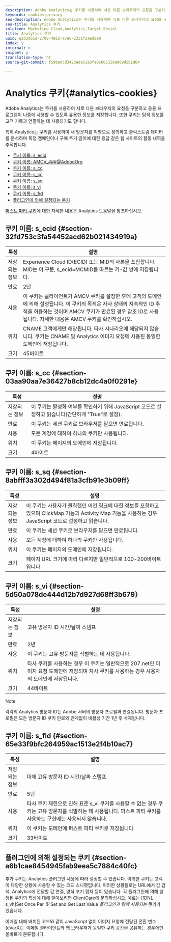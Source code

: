 ```yaml
---
description: Adobe Analytics는 쿠키를 사용하여 서로 다른 브라우저의 요청을 구분하고 응용 프로그램이 나중에 사용할 수 있도록 유용한 정보를 저장합니다. 또한 쿠키는 탐색 정보를 고객 기록과 연결하는 데 사용되기도 합니다.
keywords: cookies;privacy
seo-description: Adobe Analytics는 쿠키를 사용하여 서로 다른 브라우저의 요청을 구분하고 응용 프로그램이 나중에 사용할 수 있도록 유용한 정보를 저장합니다. 또한 쿠키는 탐색 정보를 고객 기록과 연결하는 데 사용되기도 합니다.
seo-title: Analytics 쿠키
solution: Marketing Cloud,Analytics,Target,Social
title: Analytics 쿠키
uuid: e2d3d61d-2708-48b2-a7e6-2331f2aed8e0
index: y
internal: n
snippet: y
translation-type: ht
source-git-commit: f59badcd3423ada51a3fe0c605158a009d5b1d64

---
```



# Analytics 쿠키{#analytics-cookies}

Adobe Analytics는 쿠키를 사용하여 서로 다른 브라우저의 요청을 구분하고 응용 프로그램이 나중에 사용할 수 있도록 유용한 정보를 저장합니다. 또한 쿠키는 탐색 정보를 고객 기록과 연결하는 데 사용되기도 합니다.

특히 Analytics는 쿠키를 사용하여 새 방문자를 익명으로 정의하고 클릭스트림 데이터를 분석하며 특정 캠페인이나 구매 주기 길이에 대한 응답 같은 웹 사이트의 활동 내역을 추적합니다.

* [쿠키 이름: s_ecid](../cookies/cookies-mc.md#section-32fd753c3fa54452acd62b021434919a)
* [쿠키 이름: AMCV_###@AdobeOrg](../cookies/cookies-mc.md#section-a12aa2a9296940ae82d8921b381b8fb0)
* [쿠키 이름: s_cc](../cookies/cookies-analytics.md#section-03aa90aa7e36427b8cb12dc4a0f0291e)
* [쿠키 이름: s_cc](../cookies/cookies-analytics.md#section-03aa90aa7e36427b8cb12dc4a0f0291e)
* [쿠키 이름: s_sq](../cookies/cookies-analytics.md#section-8abfff3a302d494f81a3cfb91e3b09ff)
* [쿠키 이름: s_vi](../cookies/cookies-analytics.md#section-5d50a078de444d12b7d927d68ff3b679)
* [쿠키 이름: s_fid](../cookies/cookies-analytics.md#section-65e33f9bfc264959ac1513e2f4b10ac7)
* [플러그인에 의해 설정되는 쿠키](../cookies/cookies-analytics.md#section-a6b1cae8454945fab9eea5c7884c40fc)

[퍼스트 파티 쿠키](/help/interface/cookies/cookies-first-party.md)에 대한 자세한 내용은 Analytics 도움말을 참조하십시오.

## 쿠키 이름: s_ecid {#section-32fd753c3fa54452acd62b021434919a}

| 특성 | 설명 |
|--- |--- |
| 저장되는 정보 | Experience Cloud ID(ECID) 또는 MID의 사본을 포함합니다. MID는 이 구문, s_ecid=MCMID를 따르는 키-값 쌍에 저장됩니다. | <ECID> |
| 만료 | 2년 |
| 사용 | 이 쿠키는 클라이언트가 AMCV 쿠키를 설정한 후에 고객의 도메인에 의해 설정됩니다. 이 쿠키의 목적은 자사 상태의 지속적인 ID 추적을 허용하는 것이며 AMCV 쿠키가 만료된 경우 참조 ID로 사용됩니다. 자세한 내용은 AMCV 쿠키를 확인하십시오. |
| 위치 | CNAME 고객에게만 해당됩니다. 타사 시나리오에 해당되지 않습니다. 쿠키는 CNAME 및 Analytics 이미지 요청에 사용된 동일한 도메인에 저장됩니다. |
| 크기 | 45바이트 |

## 쿠키 이름: s_cc {#section-03aa90aa7e36427b8cb12dc4a0f0291e}

| 특성 | 설명 |
|--- |--- |
| 저장되는 정보 | 이 쿠키는 활성화 여부를 확인하기 위해 JavaScript 코드로 설정하고 읽습니다(간단하게 "True"로 설정). |
| 만료 | 이 쿠키는 세션 쿠키로 브라우저를 닫으면 만료됩니다. |
| 사용 | 모든 계정에 대하여 하나의 쿠키만 사용됩니다. |
| 위치 | 이 쿠키는 페이지의 도메인에 저장됩니다. |
| 크기 | 4바이트 |

## 쿠키 이름: s_sq {#section-8abfff3a302d494f81a3cfb91e3b09ff}

| 특성 | 설명 |
|--- |--- |
| 저장되는 정보 | 이 쿠키는 사용자가 클릭했던 이전 링크에 대한 정보를 포함하고 있으며 ClickMap 기능과 Activity Map 기능을 사용하는 경우 JavaScript 코드로 설정하고 읽습니다. |
| 만료 | 이 쿠키는 세션 쿠키로 브라우저를 닫으면 만료됩니다. |
| 사용 | 모든 계정에 대하여 하나의 쿠키만 사용됩니다. |
| 위치 | 이 쿠키는 페이지의 도메인에 저장됩니다. |
| 크기 | 페이지 URL 크기에 따라 다르지만 일반적으로 100-200바이트입니다 |

## 쿠키 이름: s_vi {#section-5d50a078de444d12b7d927d68ff3b679}

| 특성 | 설명 |
|--- |--- |
| 저장되는 정보 | 고유 방문자 ID 시간/날짜 스탬프 |
| 만료 | 2년 |
| 사용 | 이 쿠키는 고유 방문자를 식별하는 데 사용됩니다. |
| 위치 | 타사 쿠키를 사용하는 경우 이 쿠키는 일반적으로 207.net인 이미지 요청 도메인에 저장되며 자사 쿠키를 사용하는 경우 사용자의 도메인에 저장됩니다. |
| 크기 | 44바이트 |

>[!NOTE]
>
>각각의 Analytics 방문자 ID는 Adobe 서버의 방문자 프로필과 연결됩니다. 방문자 프로필은 모든 방문자 ID 쿠키 만료와 관계없이 비활성 기간 1년 후 삭제됩니다.

## 쿠키 이름: s_fid {#section-65e33f9bfc264959ac1513e2f4b10ac7}

| 특성 | 설명 |
|--- |--- |
| 저장되는 정보 | 대체 고유 방문자 ID 시간/날짜 스탬프 |
| 만료 | 5년 |
| 사용 | 타사 쿠키 제한으로 인해 표준 s_vi 쿠키를 사용할 수 없는 경우 쿠키는 고유 방문자를 식별하는 데 사용됩니다. 퍼스트 파티 쿠키를 사용하는 구현에는 사용되지 않습니다. |
| 위치 | 이 쿠키는 도메인에 퍼스트 파티 쿠키로 저장됩니다. |
| 크기 | 33바이트 |

## 플러그인에 의해 설정되는 쿠키 {#section-a6b1cae8454945fab9eea5c7884c40fc}

추가 쿠키는 Analytics 플러그인 사용에 따라 설정할 수 있습니다. 이러한 쿠키는 고객이 다양한 상황에 사용할 수 있는 코드 스니펫입니다. 이러한 상황들로는 URL에서 값 검색, Analytics에 전달할 값 연결, 양식 포기 캡처 등이 있습니다. 각 플러그인에 의해 설정된 쿠키의 특성에 대해 알아보려면 ClientCare에 문의하십시오. 예로는 [!DNL s_vh]Set Once Per *및* Set and Get Last Value *플러그인과 함께 사용되는* 쿠키가 있습니다.

이메일 내에 배치된 코드와 같이 JavaScript 없이 이미지 요청에 전달된 전환 변수(eVarX)는 이메일 클라이언트와 웹 브라우저가 동일한 쿠키 공간을 공유하는 경우에만 올바르게 분류됩니다.
